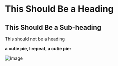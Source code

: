 # This Should Be a Heading
## This Should Be a Sub-heading
This should not be a heading

**a cutie pie, I repeat, a cutie pie:**

![Image](https://github.com/LaveryXu/cse15l-lab-reports/blob/main/a%20cutie%20pie.webp)